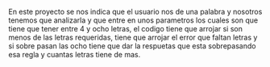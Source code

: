 En este proyecto se nos indica que el usuario nos de una palabra y nosotros tenemos que analizarla y que entre en unos parametros los cuales son que tiene que tener entre 4 y ocho letras, el codigo tiene que arrojar si
son menos de las letras requeridas, tiene que arrojar el error que faltan letras y si sobre pasan las ocho tiene que dar la respuetas que esta sobrepasando esa regla y cuantas letras tiene de mas.
